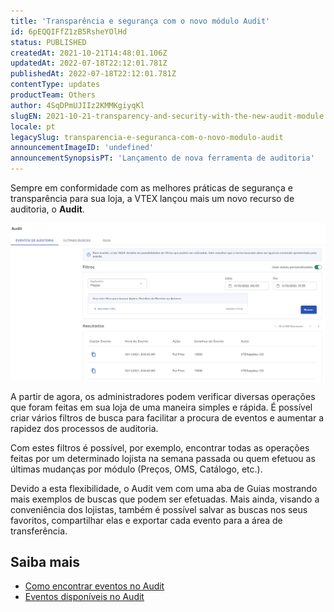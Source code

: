 ```yaml
---
title: 'Transparência e segurança com o novo módulo Audit'
id: 6pEQQIFfZ1zB5RsheYOlHd
status: PUBLISHED
createdAt: 2021-10-21T14:48:01.106Z
updatedAt: 2022-07-18T22:12:01.781Z
publishedAt: 2022-07-18T22:12:01.781Z
contentType: updates
productTeam: Others
author: 4SqDPmUJIIz2KMMKgiyqKl
slugEN: 2021-10-21-transparency-and-security-with-the-new-audit-module
locale: pt
legacySlug: transparencia-e-seguranca-com-o-novo-modulo-audit
announcementImageID: 'undefined'
announcementSynopsisPT: 'Lançamento de nova ferramenta de auditoria'
---
```


Sempre em conformidade com as melhores práticas de segurança e transparência para sua loja, a VTEX lançou mais um novo recurso de auditoria, o **Audit**. 

![Screenshot for Audit UI for announcement](https://raw.githubusercontent.com/vtexdocs/help-center-content/refs/heads/main/docs/pt/announcements/2021/outubro/2021-10-21-transparencia-e-seguranca-com-o-novo-modulo-audit_1.png)

A partir de agora, os administradores podem verificar diversas operações que foram feitas em sua loja de uma maneira simples e rápida. É possível criar vários filtros de busca para facilitar a procura de eventos e aumentar a rapidez dos processos de auditoria.

Com estes filtros é possível, por exemplo, encontrar todas as operações feitas por um determinado lojista na semana passada ou quem efetuou as últimas mudanças por módulo (Preços, OMS, Catálogo, etc.).

Devido a esta flexibilidade, o Audit vem com uma aba de Guias mostrando mais exemplos de buscas que podem ser efetuadas. Mais ainda, visando a conveniência dos lojistas, também é possível salvar as buscas nos seus favoritos, compartilhar elas e exportar cada evento para a área de transferência.

## **Saiba mais**

* [Como encontrar eventos no Audit](/pt/tutorial/como-encontrar-eventos-no-audit)
* [Eventos disponíveis no Audit](/pt/tutorial/eventos-disponiveis-no-audit--6r1Mzcu5NmkmmDLJlz9CCZ#)
